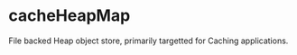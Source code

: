 cacheHeapMap
============

File backed Heap object store, primarily targetted for Caching applications. 
